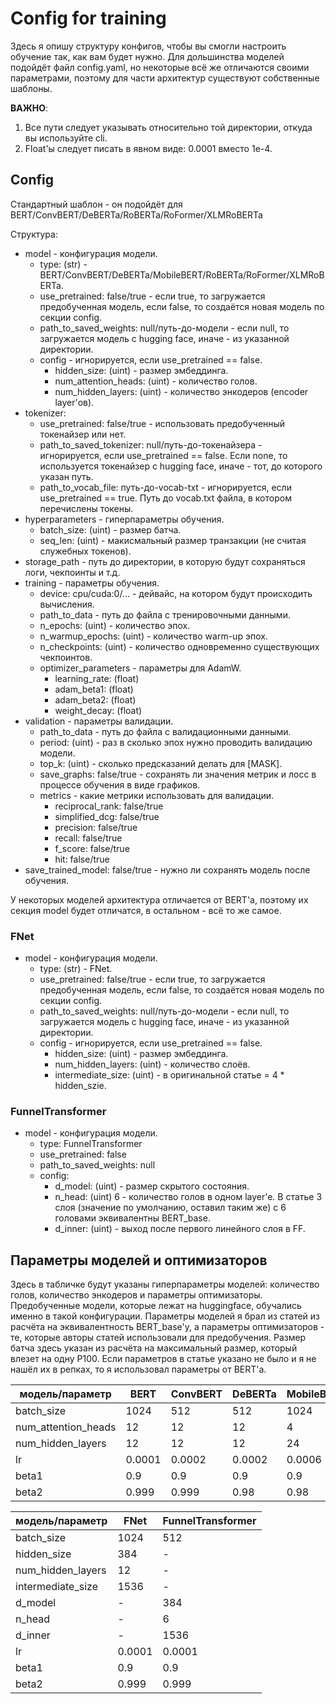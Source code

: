 # Config for training

Здесь я опишу структуру конфигов, чтобы вы смогли настроить обучение так, как вам будет нужно.
Для дольшинства моделей подойдёт файл config.yaml, но некоторые всё же отличаются своими параметрами, поэтому для части архитектур существуют собственные шаблоны.

**ВАЖНО**:
1. Все пути следует указывать относительно той директории, откуда вы используйте cli.
2. Float'ы следует писать в явном виде: 0.0001 вместо 1e-4.

## Config

Стандартный шаблон - он подойдёт для BERT/ConvBERT/DeBERTa/RoBERTa/RoFormer/XLMRoBERTa

Структура:

- model - конфигурация модели.
  - type: (str) - BERT/ConvBERT/DeBERTa/MobileBERT/RoBERTa/RoFormer/XLMRoBERTa.
  - use_pretrained: false/true - если true, то загружается предобученная модель, если false, то создаётся новая модель по секции config.
  - path_to_saved_weights: null/путь-до-модели - если null, то загружается модель с hugging face, иначе - из указанной          директории.
  - config - игнорируется, если use_pretrained == false.
    - hidden_size: (uint) - размер эмбеддинга.
    - num_attention_heads: (uint) - количество голов.
    - num_hidden_layers: (uint) - количество энкодеров (encoder layer'ов).
- tokenizer:
  - use_pretrained: false/true - использовать предобученный токенайзер или нет.
  - path_to_saved_tokenizer: null/путь-до-токенайзера - игнорируется, если use_pretrained == false. Если none, то используется токенайзер с hugging face, иначе - тот, до которого указан путь.
  - path_to_vocab_file: путь-до-vocab-txt - игнорируется, если use_pretrained == true. Путь до vocab.txt файла, в котором перечислены токены.
- hyperparameters - гиперпараметры обучения.
  - batch_size: (uint) - размер батча.
  - seq_len: (uint) - макисмальный размер транзакции (не считая служебных токенов).
- storage_path - путь до директории, в которую будут сохраняться логи, чекпоинты и т.д.
- training - параметры обучения.
  - device: cpu/cuda:0/... - дейвайс, на котором будут происходить вычисления.
  - path_to_data - путь до файла с тренировочными данными.
  - n_epochs: (uint) - количество эпох.
  - n_warmup_epochs: (uint) - количество warm-up эпох.
  - n_checkpoints: (uint) - количество одновременно существующих чекпоинтов.
  - optimizer_parameters - параметры для AdamW.
    - learning_rate: (float)
    - adam_beta1: (float)
    - adam_beta2: (float)
    - weight_decay: (float)
- validation - параметры валидации.
  - path_to_data - путь до файла с валидационными данными.
  - period: (uint) - раз в сколько эпох нужно проводить валидацию модели. 
  - top_k: (uint) - сколько предсказаний делать для [MASK]. 
  - save_graphs: false/true - сохранять ли значения метрик и лосс в процессе обучения в виде графиков.
  - metrics - какие метрики использовать для валидации.
    - reciprocal_rank: false/true
    - simplified_dcg: false/true
    - precision: false/true
    - recall: false/true
    - f_score: false/true
    - hit: false/true
- save_trained_model: false/true - нужно ли сохранять модель после обучения.

У некоторых моделей архитектура отличается от BERT'a, поэтому их секция model будет отличатся, в остальном - всё то же самое.

### FNet

- model - конфигурация модели.
  - type: (str) - FNet.
  - use_pretrained: false/true - если true, то загружается предобученная модель, если false, то создаётся новая модель по секции config. 
  - path_to_saved_weights: null/путь-до-модели - если null, то загружается модель с hugging face, иначе - из указанной          директории.
  - config - игнорируется, если use_pretrained == false.
    - hidden_size: (uint) - размер эмбеддинга.
    - num_hidden_layers: (uint) - количество слоёв.
    - intermediate_size: (uint) - в оригинальной статье = 4 * hidden_szie.

### FunnelTransformer

- model - конфигурация модели.
  - type: FunnelTransformer
  - use_pretrained: false
  - path_to_saved_weights: null
  - config:
    - d_model: (uint) - размер скрытого состояния.
    - n_head: (uint) 6 - количество голов в одном layer'e. В статье 3 слоя (значение по умолчанию, оставил таким же) с 6 головами эквивалентны BERT_base.
    - d_inner: (uint) - выход после первого линейного слоя в FF.

## Параметры моделей и оптимизаторов

Здесь в табличке будут указаны гиперпараметры моделей: количество голов, количество энкодеров и параметры оптимизаторы. 
Предобученные модели, которые лежат на huggingface, обучались именно в такой конфигурации. Параметры моделей я брал из статей из расчёта на эквивалентность BERT_base'у, а параметры оптимизаторов - те, которые авторы статей использовали для предобучения. Размер батча здесь указан из расчёта на максимальный размер, который влезет на одну P100.
Если параметров в статье указано не было и я не нашёл их в репках, то я использовал параметры от BERT'а.


| модель/параметр | BERT | ConvBERT | DeBERTa | MobileBERT | RoBERTa | RoFormer |XLMRoBERTa |
| -------- | ------- | ------- | ------- | ------- | ------- | ------- | ------- |
| batch_size | 1024 | 512 | 512 | 1024 | 1024 | 1024 | 1024 |
| num_attention_heads | 12 | 12 | 12 | 4 | 12 | 12 | 12 |
| num_hidden_layers | 12 | 12 | 12 | 24 | 12 | 12 | 12 |
| lr | 0.0001 | 0.0002 | 0.0002 | 0.0006 | 0.0007 | 0.0005 | 0.0001 |
| beta1 | 0.9 | 0.9 | 0.9 | 0.9 | 0.9 | 0.9 | 0.9 |
| beta2 | 0.999 | 0.999 | 0.98 | 0.98 | 0.98 | 0.98 | 0.999 |


| модель/параметр | FNet | FunnelTransformer |
| -------- | ------- | ------- |
| batch_size | 1024 | 512 |
| hidden_size | 384 | - |
| num_hidden_layers | 12 | - |
| intermediate_size | 1536 | - |
| d_model | - | 384 |
| n_head | - | 6 |
| d_inner | - | 1536 |
| lr | 0.0001 | 0.0001 |
| beta1 | 0.9 | 0.9 |
| beta2 | 0.999 | 0.999 |